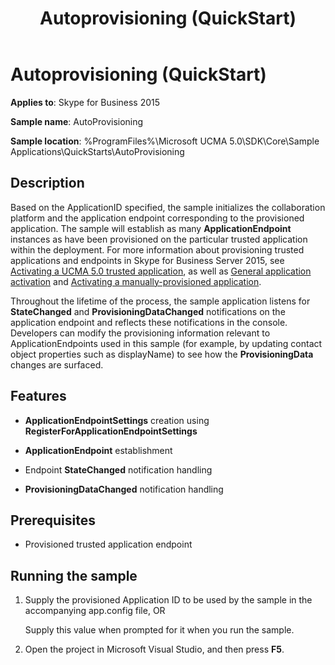 ﻿---
title: Autoprovisioning (QuickStart)
TOCTitle: Autoprovisioning (QuickStart)
ms:assetid: 1d165a95-177b-4710-bdd7-ee20292e1f9c
ms:mtpsurl: https://msdn.microsoft.com/en-us/library/Dn466139(v=office.16)
ms:contentKeyID: 65240083
ms.date: 07/27/2015
mtps_version: v=office.16
---

# Autoprovisioning (QuickStart)

**Applies to**: Skype for Business 2015

**Sample name**: AutoProvisioning

**Sample location**: %ProgramFiles%\\Microsoft UCMA 5.0\\SDK\\Core\\Sample Applications\\QuickStarts\\AutoProvisioning

## Description

Based on the ApplicationID specified, the sample initializes the collaboration platform and the application endpoint corresponding to the provisioned application. The sample will establish as many **ApplicationEndpoint** instances as have been provisioned on the particular trusted application within the deployment. For more information about provisioning trusted applications and endpoints in Skype for Business Server 2015, see [Activating a UCMA 5.0 trusted application](activating-a-ucma-5-0-trusted-application.md), as well as [General application activation](general-application-activation.md) and [Activating a manually-provisioned application](activating-a-manually-provisioned-application.md).

Throughout the lifetime of the process, the sample application listens for **StateChanged** and **ProvisioningDataChanged** notifications on the application endpoint and reflects these notifications in the console. Developers can modify the provisioning information relevant to ApplicationEndpoints used in this sample (for example, by updating contact object properties such as displayName) to see how the **ProvisioningData** changes are surfaced.

## Features

  - **ApplicationEndpointSettings** creation using **RegisterForApplicationEndpointSettings**

  - **ApplicationEndpoint** establishment

  - Endpoint **StateChanged** notification handling

  - **ProvisioningDataChanged** notification handling

## Prerequisites

  - Provisioned trusted application endpoint

## Running the sample

1.  Supply the provisioned Application ID to be used by the sample in the accompanying app.config file, OR
    
    Supply this value when prompted for it when you run the sample.

2.  Open the project in Microsoft Visual Studio, and then press **F5**.


